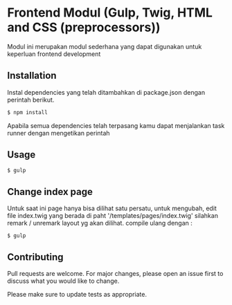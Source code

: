 # Frontend Modul (Gulp, Twig, HTML and CSS (preprocessors))

Modul ini merupakan modul sederhana yang dapat digunakan untuk keperluan frontend development

## Installation

Instal dependencies yang telah ditambahkan di package.json dengan perintah berikut.

```bash
$ npm install
```
Apabila semua dependencies telah terpasang kamu dapat menjalankan task runner dengan 
mengetikan perintah 

## Usage

```
$ gulp

```

## Change index page
Untuk saat ini page hanya bisa dilihat satu persatu, untuk mengubah, edit file
index.twig yang berada di paht '/templates/pages/index.twig'
silahkan remark / unremark layout yg akan dilihat.
compile ulang dengan :

```
$ gulp
```


## Contributing
Pull requests are welcome. For major changes, please open an issue first to discuss what you would like to change.

Please make sure to update tests as appropriate.

## 
